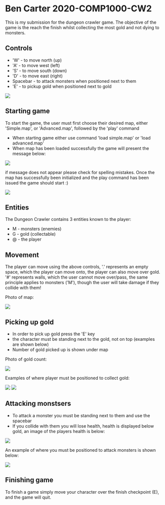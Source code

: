 # Ben Carter 2020-COMP1000-CW2

This is my submission for the dungeon crawler game. The objective of the game is the reach the finish whilst collecting the most gold and not dying to monsters.

## Controls
 * 'W' - to move north (up)
 * 'A' - to move west (left)
 * 'S' - to move south (down)
 * 'D' - to move east (right)
 * Spacebar - to attack monsters when positioned next to them
 * 'E' - to pickup gold when positioned next to gold

![](https://i.imgur.com/pJ163T7.png)

## Starting game
To start the game, the user must first choose their desired map, either 'Simple.map', or 'Advanced.map', followed by the 'play' command
 * When starting game either use command 'load simple.map' or 'load advanced.map'
 * When map has been loaded successfully the game will present the message below:

![](https://imgur.com/JvhCwix.png)

if message does not appear please check for spelling mistakes.
Once the map has successfully been initialized and the play command has been issued the game should start :)

![](https://imgur.com/1Am4HJ1.png)

## Entities
The Dungeon Crawler contains 3 entities known to the player:
 * M - monsters (enemies)
 * G - gold (collectable)
 * @ - the player

## Movement
The player can move using the above controls, '.' represents an empty space, which the player can move onto, the player can also move over gold. '#' represents walls, which the user cannot move over/pass, the same principle applies to monsters ('M'), though the user will take damage if they collide with them!

Photo of map:

![](https://imgur.com/HoKkmAb.png)

## Picking up gold
 * In order to pick up gold press the 'E' key
 * the character must be standing next to the gold, not on top (examples are shown below)
 * Number of gold picked up is shown under map

Photo of gold count:

![](https://imgur.com/k6VRLjE.png)

Examples of where player must be positioned to collect gold:

![](https://imgur.com/wM2MdaG.png)
![](https://imgur.com/BRSuhbz.png)

## Attacking monstsers
 * To attack a monster you must be standing next to them and use the spacebar
 * If you collide with them you will lose health, health is displayed below gold, an image of the players health is below:

![](https://imgur.com/wk5CLHW.png)

An example of where you must be positioned to attack monsters is shown below:

![](https://imgur.com/9C8tAb8.png)

## Finishing game
To finish a game simply move your character over the finish checkpoint (E), and the game will quit.
